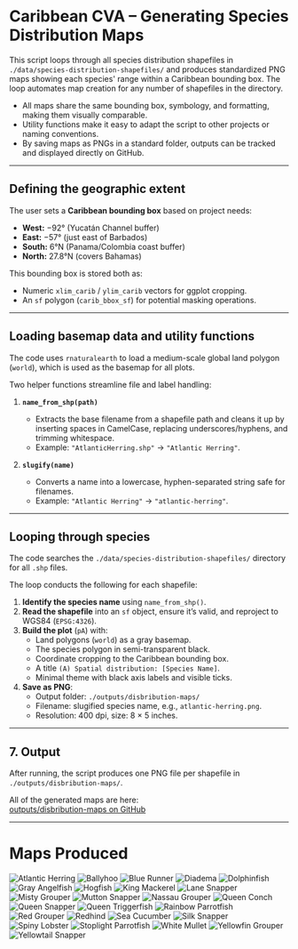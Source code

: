 # Caribbean CVA – Generating Species Distribution Maps

This script loops through all species distribution shapefiles in `./data/species-distribution-shapefiles/` and produces standardized PNG maps showing each species' range within a Caribbean bounding box. The loop automates map creation for any number of shapefiles in the directory.

- All maps share the same bounding box, symbology, and formatting, making them visually comparable.
- Utility functions make it easy to adapt the script to other projects or naming conventions.
- By saving maps as PNGs in a standard folder, outputs can be tracked and displayed directly on GitHub.

---

## Defining the geographic extent

The user sets a **Caribbean bounding box** based on project needs:

- **West:** −92° (Yucatán Channel buffer)  
- **East:** −57° (just east of Barbados)  
- **South:** 6°N (Panama/Colombia coast buffer)  
- **North:** 27.8°N (covers Bahamas)

This bounding box is stored both as:

- Numeric `xlim_carib` / `ylim_carib` vectors for ggplot cropping.
- An `sf` polygon (`carib_bbox_sf`) for potential masking operations.

---

## Loading basemap data and utility functions

The code uses `rnaturalearth` to load a medium-scale global land polygon (`world`), which is used as the basemap for all plots.

Two helper functions streamline file and label handling:

1. **`name_from_shp(path)`**  
   - Extracts the base filename from a shapefile path and cleans it up by inserting spaces in CamelCase, replacing underscores/hyphens, and trimming whitespace.  
   - Example: `"AtlanticHerring.shp"` → `"Atlantic Herring"`.

2. **`slugify(name)`**  
   - Converts a name into a lowercase, hyphen-separated string safe for filenames.  
   - Example: `"Atlantic Herring"` → `"atlantic-herring"`.

---

## Looping through species

The code searches the `./data/species-distribution-shapefiles/` directory for all `.shp` files.  

The loop conducts the following for each shapefile:

1. **Identify the species name** using `name_from_shp()`.
2. **Read the shapefile** into an `sf` object, ensure it’s valid, and reproject to WGS84 (`EPSG:4326`).
3. **Build the plot** (`pA`) with:
   - Land polygons (`world`) as a gray basemap.
   - The species polygon in semi-transparent black.
   - Coordinate cropping to the Caribbean bounding box.
   - A title `(A) Spatial distribution: [Species Name]`.
   - Minimal theme with black axis labels and visible ticks.
4. **Save as PNG**:
   - Output folder: `./outputs/disbribution-maps/`
   - Filename: slugified species name, e.g., `atlantic-herring.png`.
   - Resolution: 400 dpi, size: 8 × 5 inches.

---

## 7. Output

After running, the script produces one PNG file per shapefile in `./outputs/disbribution-maps/`.

All of the generated maps are here:  
[outputs/disbribution-maps on GitHub](https:/)

--- 
# Maps Produced
![Atlantic Herring](https://github.com/holden-harris/Caribbean-CVA/blob/main/outputs/disbribution-maps/atlantic-herring.png?raw=true)
![Ballyhoo](https://github.com/holden-harris/Caribbean-CVA/blob/main/outputs/disbribution-maps/ballyhoo.png?raw=true)
![Blue Runner](https://github.com/holden-harris/Caribbean-CVA/blob/main/outputs/disbribution-maps/blue-runner.png?raw=true)
![Diadema](https://github.com/holden-harris/Caribbean-CVA/blob/main/outputs/disbribution-maps/diadema.png?raw=true)
![Dolphinfish](https://github.com/holden-harris/Caribbean-CVA/blob/main/outputs/disbribution-maps/dolphinfish.png?raw=true)
![Gray Angelfish](https://github.com/holden-harris/Caribbean-CVA/blob/main/outputs/disbribution-maps/gray-angelfish.png?raw=true)
![Hogfish](https://github.com/holden-harris/Caribbean-CVA/blob/main/outputs/disbribution-maps/hogfish.png?raw=true)
![King Mackerel](https://github.com/holden-harris/Caribbean-CVA/blob/main/outputs/disbribution-maps/king-mackerel.png?raw=true)
![Lane Snapper](https://github.com/holden-harris/Caribbean-CVA/blob/main/outputs/disbribution-maps/lane-snapper.png?raw=true)
![Misty Grouper](https://github.com/holden-harris/Caribbean-CVA/blob/main/outputs/disbribution-maps/misty-grouper.png?raw=true)
![Mutton Snapper](https://github.com/holden-harris/Caribbean-CVA/blob/main/outputs/disbribution-maps/mutton-snapper.png?raw=true)
![Nassau Grouper](https://github.com/holden-harris/Caribbean-CVA/blob/main/outputs/disbribution-maps/nassau-grouper.png?raw=true)
![Queen Conch](https://github.com/holden-harris/Caribbean-CVA/blob/main/outputs/disbribution-maps/queen-conch.png?raw=true)
![Queen Snapper](https://github.com/holden-harris/Caribbean-CVA/blob/main/outputs/disbribution-maps/queen-snapper.png?raw=true)
![Queen Triggerfish](https://github.com/holden-harris/Caribbean-CVA/blob/main/outputs/disbribution-maps/queen-triggerfish.png?raw=true)
![Rainbow Parrotfish](https://github.com/holden-harris/Caribbean-CVA/blob/main/outputs/disbribution-maps/rainbow-parrotfish.png?raw=true)
![Red Grouper](https://github.com/holden-harris/Caribbean-CVA/blob/main/outputs/disbribution-maps/red-grouper.png?raw=true)
![Redhind](https://github.com/holden-harris/Caribbean-CVA/blob/main/outputs/disbribution-maps/redhind.png?raw=true)
![Sea Cucumber](https://github.com/holden-harris/Caribbean-CVA/blob/main/outputs/disbribution-maps/sea-cucumber.png?raw=true)
![Silk Snapper](https://github.com/holden-harris/Caribbean-CVA/blob/main/outputs/disbribution-maps/silk-snapper.png?raw=true)
![Spiny Lobster](https://github.com/holden-harris/Caribbean-CVA/blob/main/outputs/disbribution-maps/spiny-lobster.png?raw=true)
![Stoplight Parrotfish](https://github.com/holden-harris/Caribbean-CVA/blob/main/outputs/disbribution-maps/stoplight-parrotfish.png?raw=true)
![White Mullet](https://github.com/holden-harris/Caribbean-CVA/blob/main/outputs/disbribution-maps/white-mullet.png?raw=true)
![Yellowfin Grouper](https://github.com/holden-harris/Caribbean-CVA/blob/main/outputs/disbribution-maps/yellowfin-grouper.png?raw=true)
![Yellowtail Snapper](https://github.com/holden-harris/Caribbean-CVA/blob/main/outputs/disbribution-maps/yellowtail-snapper.png?raw=true) 
